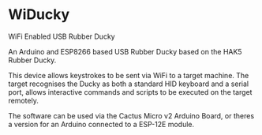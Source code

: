# WiDucky
WiFi Enabled USB Rubber Ducky

An Arduino and ESP8266 based USB Rubber Ducky based on the HAK5 Rubber Ducky.

This device allows keystrokes to be sent via WiFi to a target machine. The target recognises the Ducky as both a standard HID keyboard and a serial port, allows interactive commands and scripts to be executed on the target remotely.

The software can be used via the Cactus Micro v2 Arduino Board, or theres a version for an Arduino connected to a ESP-12E module.
